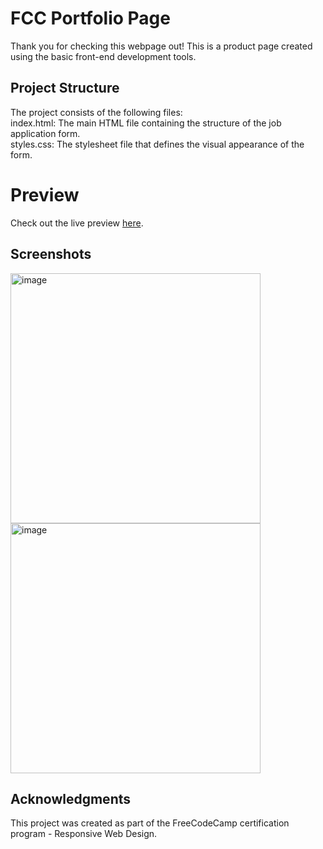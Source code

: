 # FCC Portfolio Page 
 Thank you for checking this webpage out! This is a product page created using the basic front-end development tools. 

## Project Structure
The project consists of the following files:
<br>
index.html: The main HTML file containing the structure of the job application form. <br>
styles.css: The stylesheet file that defines the visual appearance of the form.

# Preview
Check out the live preview [here](https://sourabhaprasad.github.io/fcc-portfolio/).

## Screenshots 
<div>
  <img width="400" alt="image" src="https://github.com/souri-droid/fcc-portfolio/assets/70069572/ed081ea1-c2e6-406f-a0ef-389ee9b468ae">
  <img width="400" alt="image" src="https://github.com/souri-droid/fcc-portfolio/assets/70069572/995d5d85-adb3-415d-8d66-73640edb6874">

</div>

## Acknowledgments
This project was created as part of the FreeCodeCamp certification program - Responsive Web Design.
